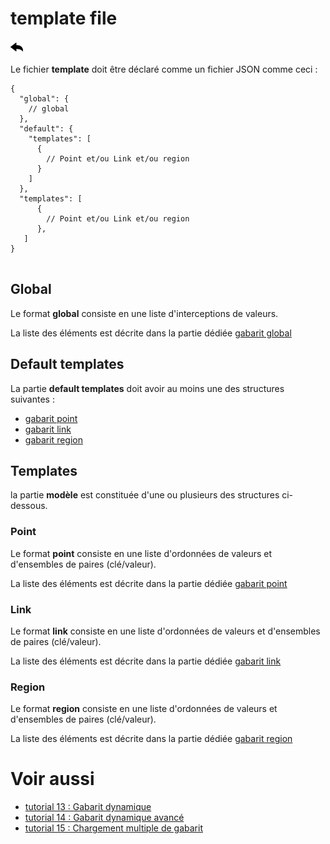 # template file

[![](../../screenshots/other/Go-back.png)](README.md)

Le fichier **template** doit être déclaré comme un fichier JSON comme ceci :

```
{
  "global": {
    // global
  },
  "default": {
    "templates": [
      {
        // Point et/ou Link et/ou region
      }
    ]
  },
  "templates": [
      {
        // Point et/ou Link et/ou region
      },
   ]
}


```

## Global

Le format **global** consiste en une liste d'interceptions de valeurs.

La liste des éléments est décrite dans la partie dédiée [gabarit global](gabarit-json-global.md)

## Default templates

La partie **default templates** doit avoir au moins une des structures suivantes :

- [gabarit point](gabarit-json-point.md)
- [gabarit link](gabarit-json-link.md)
- [gabarit region](gabarit-json-region.md)

## Templates

la partie **modèle** est constituée d'une ou plusieurs des structures ci-dessous.

### Point

Le format **point** consiste en une liste d'ordonnées de valeurs et d'ensembles de paires (clé/valeur).

La liste des éléments est décrite dans la partie dédiée [gabarit point](gabarit-json-point.md)

### Link

Le format **link** consiste en une liste d'ordonnées de valeurs et d'ensembles de paires (clé/valeur).

La liste des éléments est décrite dans la partie dédiée [gabarit link](gabarit-json-link.md)

### Region

Le format **region** consiste en une liste d'ordonnées de valeurs et d'ensembles de paires (clé/valeur).

La liste des éléments est décrite dans la partie dédiée [gabarit region](gabarit-json-region.md)

# Voir aussi

- [tutorial 13 : Gabarit dynamique](../demo/tutorial13.md)
- [tutorial 14 : Gabarit dynamique avancé](../demo/tutorial14.md)
- [tutorial 15 : Chargement multiple de gabarit](../demo/tutorial15.md)
